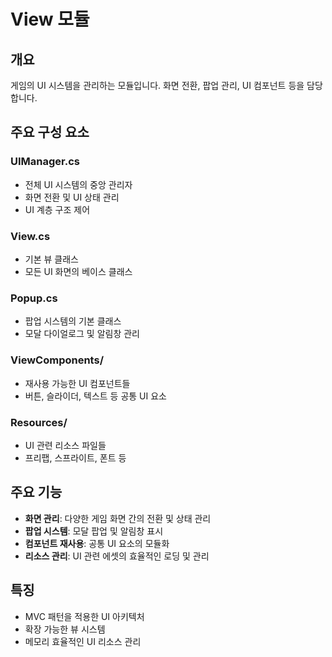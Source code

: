 # View 모듈

## 개요

게임의 UI 시스템을 관리하는 모듈입니다. 화면 전환, 팝업 관리, UI 컴포넌트 등을 담당합니다.

## 주요 구성 요소

### UIManager.cs

-   전체 UI 시스템의 중앙 관리자
-   화면 전환 및 UI 상태 관리
-   UI 계층 구조 제어

### View.cs

-   기본 뷰 클래스
-   모든 UI 화면의 베이스 클래스

### Popup.cs

-   팝업 시스템의 기본 클래스
-   모달 다이얼로그 및 알림창 관리

### ViewComponents/

-   재사용 가능한 UI 컴포넌트들
-   버튼, 슬라이더, 텍스트 등 공통 UI 요소

### Resources/

-   UI 관련 리소스 파일들
-   프리팹, 스프라이트, 폰트 등

## 주요 기능

-   **화면 관리**: 다양한 게임 화면 간의 전환 및 상태 관리
-   **팝업 시스템**: 모달 팝업 및 알림창 표시
-   **컴포넌트 재사용**: 공통 UI 요소의 모듈화
-   **리소스 관리**: UI 관련 에셋의 효율적인 로딩 및 관리

## 특징

-   MVC 패턴을 적용한 UI 아키텍처
-   확장 가능한 뷰 시스템
-   메모리 효율적인 UI 리소스 관리
